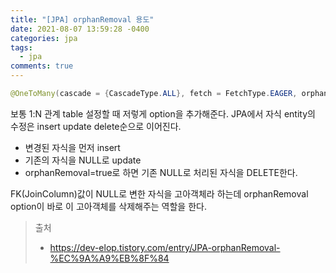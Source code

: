 ```yaml
---
title: "[JPA] orphanRemoval 용도"
date: 2021-08-07 13:59:28 -0400
categories: jpa
tags:
  - jpa
comments: true
---
```


```java
@OneToMany(cascade = {CascadeType.ALL}, fetch = FetchType.EAGER, orphanRemoval = true)
```
보통 1:N 관계 table 설정할 때 저렇게 option을 추가해준다.
JPA에서 자식 entity의 수정은 insert update delete순으로 이어진다.
- 변경된 자식을 먼저 insert
- 기존의 자식을 NULL로 update
- orphanRemoval=true로 하면 기존 NULL로 처리된 자식을 DELETE한다.

FK(JoinColumn)값이 NULL로 변한 자식을 고아객체라 하는데 orphanRemoval option이 바로 이 고아객체를 삭제해주는 역할을 한다.

> 출처
> - https://dev-elop.tistory.com/entry/JPA-orphanRemoval-%EC%9A%A9%EB%8F%84

